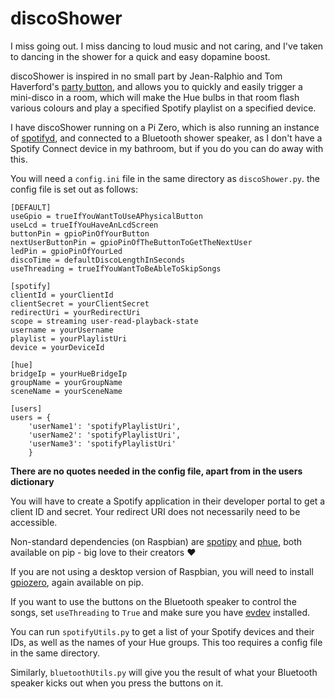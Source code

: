 # discoShower

I miss going out. I miss dancing to loud music and not caring, and I've taken to dancing in the shower for a quick and easy dopamine boost.

discoShower is inspired in no small part by Jean-Ralphio and Tom Haverford's [party button](https://youtu.be/sYeup5zrZbs), and allows you to quickly and easily trigger a mini-disco in a room, which will make the Hue bulbs in that room flash various colours and play a specified Spotify playlist on a specified device.

I have discoShower running on a Pi Zero, which is also running an instance of [spotifyd](https://github.com/Spotifyd/spotifyd), and connected to a Bluetooth shower speaker, as I don't have a Spotify Connect device in my bathroom, but if you do you can do away with this.

You will need a `config.ini` file in the same directory as `discoShower.py`. the config file is set out as follows:
```
[DEFAULT]
useGpio = trueIfYouWantToUseAPhysicalButton
useLcd = trueIfYouHaveAnLcdScreen
buttonPin = gpioPinOfYourButton
nextUserButtonPin = gpioPinOfTheButtonToGetTheNextUser
ledPin = gpioPinOfYourLed
discoTime = defaultDiscoLengthInSeconds
useThreading = trueIfYouWantToBeAbleToSkipSongs

[spotify]
clientId = yourClientId
clientSecret = yourClientSecret
redirectUri = yourRedirectUri
scope = streaming user-read-playback-state
username = yourUsername
playlist = yourPlaylistUri
device = yourDeviceId

[hue]
bridgeIp = yourHueBridgeIp
groupName = yourGroupName
sceneName = yourSceneName

[users]
users = {
    'userName1': 'spotifyPlaylistUri',
    'userName2': 'spotifyPlaylistUri', 
    'userName3': 'spotifyPlaylistUri'
    }
```
**There are no quotes needed in the config file, apart from in the users dictionary**

You will have to create a Spotify application in their developer portal to get a client ID and secret. Your redirect URI does not necessarily need to be accessible.

Non-standard dependencies (on Raspbian) are [spotipy](https://github.com/plamere/spotipy) and [phue](https://github.com/studioimaginaire/phue), both available on pip - big love to their creators ♥️

If you are not using a desktop version of Raspbian, you will need to install [gpiozero](https://github.com/gpiozero/gpiozero), again available on pip.

If you want to use the buttons on the Bluetooth speaker to control the songs, set `useThreading` to `True` and make sure you have [evdev](https://github.com/gvalkov/python-evdev) installed.

You can run `spotifyUtils.py` to get a list of your Spotify devices and their IDs, as well as the names of your Hue groups. This too requires a config file in the same directory.

Similarly, `bluetoothUtils.py` will give you the result of what your Bluetooth speaker kicks out when you press the buttons on it.